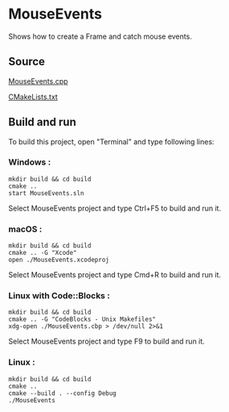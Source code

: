 # MouseEvents

Shows how to create a Frame and catch mouse events.

## Source

[MouseEvents.cpp](MouseEvents.cpp)

[CMakeLists.txt](CMakeLists.txt)

## Build and run

To build this project, open "Terminal" and type following lines:

### Windows :

``` shell
mkdir build && cd build
cmake .. 
start MouseEvents.sln
```

Select MouseEvents project and type Ctrl+F5 to build and run it.

### macOS :

``` shell
mkdir build && cd build
cmake .. -G "Xcode"
open ./MouseEvents.xcodeproj
```

Select MouseEvents project and type Cmd+R to build and run it.

### Linux with Code::Blocks :

``` shell
mkdir build && cd build
cmake .. -G "CodeBlocks - Unix Makefiles"
xdg-open ./MouseEvents.cbp > /dev/null 2>&1
```

Select MouseEvents project and type F9 to build and run it.

### Linux :

``` shell
mkdir build && cd build
cmake .. 
cmake --build . --config Debug
./MouseEvents
```
